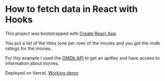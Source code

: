 # How to fetch data in React with Hooks

This project was bootstrapped with [Create React App](https://github.com/facebook/create-react-app).

You put a list of the titles (one per row) of the movies and you get the imdb ratings for the movies.

For this example I used the [OMDb API](http://www.omdbapi.com/)  to get an apiKey and have access to information about movies.

Deployed on Vercel, [Working demo](https://list-movies-imdb-ratings.vercel.app/)
